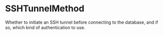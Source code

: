 # SSHTunnelMethod

Whether to initiate an SSH tunnel before connecting to the database, and if so, which kind of authentication to use.

